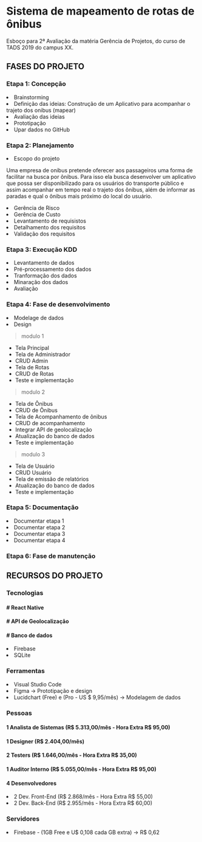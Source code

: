 # Sistema de mapeamento de rotas de ônibus
Esboço para 2ª Avaliação da matéria Gerência de Projetos, do curso de TADS 2019 do campus XX.

<h2> FASES DO PROJETO </h2>
<h3>Etapa 1: Concepção</h3>
<li>Brainstorming</li>
<li>Definição das ideias: Construção de um Aplicativo para acompanhar o trajeto dos onibus (mapear)</li>
<li>Avaliação das ideias</li>
<li>Prototipação</li>
<li>Upar dados no GitHub</li>

<h3>Etapa 2: Planejamento</h3>
<li>Escopo do projeto</li>
<p>Uma empresa de onibus pretende oferecer aos passageiros uma forma de facilitar na busca por ônibus. Para isso ela busca desenvolver um aplicativo que possa ser disponibilizado para os usuários do transporte público e assim acompanhar em tempo real o trajeto dos ônibus, além de informar as paradas e qual o ônibus mais próximo do local do usuário.</p>
<li>Gerência de Risco</li>
<li>Gerência de Custo</li>
<li>Levantamento de requisistos</li>
<li>Detalhamento dos requisitos</li>
<li>Validação dos requisitos</li>

<h3>Etapa 3: Execução KDD</h3>
<li>Levantamento de dados</li>
<li>Pré-processamento dos dados</li>
<li>Tranformação dos dados</li>
<li>Minaração dos dados</li>
<li>Avaliação</li>

<h3>Etapa 4: Fase de desenvolvimento</h3>
<li>Modelage de dados</li>
<li>Design</li>

> modulo 1
- Tela Principal
- Tela de Administrador
- CRUD Admin
- Tela de Rotas
- CRUD de Rotas
- Teste e implementação

> modulo 2
- Tela de Ônibus
- CRUD de Ônibus
- Tela de Acompanhamento de ônibus
- CRUD de acompanhamento
- Integrar API de geolocalização
- Atualização do banco de dados
- Teste e implementação

> modulo 3
- Tela de Usuário
- CRUD Usuário
- Tela de emissão de relatórios
- Atualização do banco de dados
- Teste e implementação

<h3>Etapa 5: Documentação</h3>
<li>Documentar etapa 1</li>
<li>Documentar etapa 2</li>
<li>Documentar etapa 3</li>
<li>Documentar etapa 4</li>

<h3>Etapa 6: Fase de manutenção</h3>

<h2> RECURSOS DO PROJETO </h2>
<h3>Tecnologias</h3>
<h4># React Native</h4>
<h4># API de Geolocalização</h4>
<h4># Banco de dados</h4>
<li>Firebase</li>
<li>SQLite</li>

<h3>Ferramentas</h3>
<li>Visual Studio Code</li>
<li>Figma -> Prototipação e design</li>
<li>Lucidchart (Free) e (Pro - US $ 9,95/mês) -> Modelagem de dados</li>

<h3>Pessoas</h3>
<h4>1 Analista de Sistemas (R$ 5.313,00/mês - Hora Extra R$ 95,00)</h4>
<h4>1 Designer (R$ 2.404,00/mês)</h4>
<h4>2 Testers (R$ 1.646,00/mês - Hora Extra R$ 35,00)</h4>
<h4>1 Auditor Interno (R$ 5.055,00/mês - Hora Extra R$ 95,00)</h4>

<h4>4 Desenvolvedores</h4>
<li>2 Dev. Front-End (R$ 2.868/mês - Hora Extra R$ 55,00)</li>
<li>2 Dev. Back-End (R$ 2.955/mês - Hora Extra R$ 60,00)</li>


<h3>Servidores</h3>
<li>Firebase - (1GB Free e U$ 0,108 cada GB extra) -> R$ 0,62</li>
